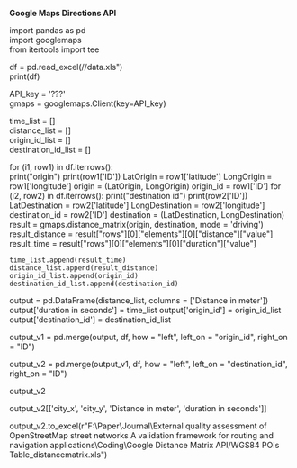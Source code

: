 __Google Maps Directions API__ <br>

import pandas as pd <br>
import googlemaps <br>
from itertools import tee <br>

df = pd.read_excel(//data.xls") <br>
print(df) <br>

API_key = '???' <br>
gmaps = googlemaps.Client(key=API_key) <br>

time_list = [] <br>
distance_list = [] <br>
origin_id_list = [] <br>
destination_id_list = [] <br>

for (i1, row1) in df.iterrows():<br>
  print("origin")
  print(row1['ID'])
  LatOrigin = row1['latitude']
  LongOrigin = row1['longitude']
  origin = (LatOrigin, LongOrigin)
  origin_id = row1['ID'] 
  for (i2, row2) in  df.iterrows():
    print("destination id")
    print(row2['ID'])
    LatDestination = row2['latitude']
    LongDestination = row2['longitude']
    destination_id = row2['ID']
    destination = (LatDestination, LongDestination)
    result = gmaps.distance_matrix(origin, destination, mode = 'driving')
    result_distance = result["rows"][0]["elements"][0]["distance"]["value"]
    result_time = result["rows"][0]["elements"][0]["duration"]["value"]

    
    time_list.append(result_time)
    distance_list.append(result_distance)
    origin_id_list.append(origin_id)
    destination_id_list.append(destination_id)
    
output = pd.DataFrame(distance_list, columns = ['Distance in meter'])
output['duration in seconds'] = time_list
output['origin_id'] = origin_id_list
output['destination_id'] = destination_id_list    

output_v1 = pd.merge(output, df, how = "left", left_on = "origin_id", right_on = "ID")

output_v2 = pd.merge(output_v1, df, how = "left", left_on = "destination_id", right_on = "ID")

output_v2

output_v2[['city_x', 'city_y', 'Distance in meter', 'duration in seconds']]

output_v2.to_excel(r"F:\Paper\Journal\External quality assessment of OpenStreetMap street networks A validation framework for routing and navigation applications\Coding\Google Distance Matrix API/WGS84 POIs Table_distancematrix.xls")
